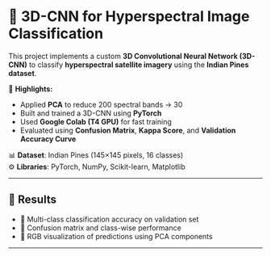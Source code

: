 # 🌈 3D-CNN for Hyperspectral Image Classification

This project implements a custom **3D Convolutional Neural Network (3D-CNN)** to classify **hyperspectral satellite imagery** using the **Indian Pines dataset**.

🧠 **Highlights:**
- Applied **PCA** to reduce 200 spectral bands → 30
- Built and trained a 3D-CNN using **PyTorch**
- Used **Google Colab (T4 GPU)** for fast training
- Evaluated using **Confusion Matrix**, **Kappa Score**, and **Validation Accuracy Curve**

📊 **Dataset**: Indian Pines (145×145 pixels, 16 classes)  
⚙️ **Libraries**: PyTorch, NumPy, Scikit-learn, Matplotlib

---

## 🚀 Results

- 🎯 Multi-class classification accuracy on validation set
- 🧾 Confusion matrix and class-wise performance
- 🌈 RGB visualization of predictions using PCA components

---




